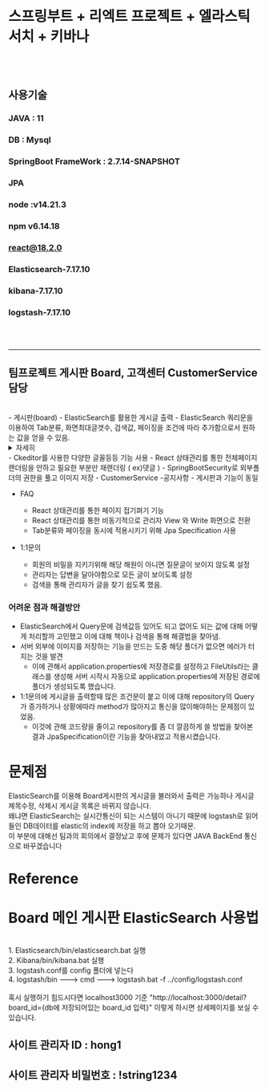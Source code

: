 # 스프링부트 + 리엑트 프로젝트 + 엘라스틱서치 + 키바나
<br/>
<br/>

## 사용기술 
### JAVA : 11
### DB : Mysql
### SpringBoot FrameWork : 2.7.14-SNAPSHOT
### JPA
### node :v14.21.3
### npm v6.14.18
### react@18.2.0
### Elasticsearch-7.17.10
### kibana-7.17.10
### logstash-7.17.10
<br/><br/>
<hr/>



## 팀프로젝트 게시판 Board, 고객센터 CustomerService 담당
<br/>
- 게시판(board)
  - ElasticSearch를 활용한 게시글 출력
  - ElasticSearch 쿼리문을 이용하여 Tab분류, 화면최대글갯수, 검색값, 페이징을 조건에 따라 추가함으로서 원하는 값을 얻을 수 있음.
  <details>
    <summary>자세히</summary>

  const query = {
      from: (pageNum - 1) * pageSize,
      size: pageSize,
      sort: [
        {
          board_id: {
            order: "desc",
          },
        },
      ],
      query: {
        bool: {
          must: [],
        },
      },
    };

    if (search) {
      query.query.bool.must.push({
        wildcard: {
          [selectField]: {
            value: `*${search}*`,
          },
        },
      });
    }

    if (b_type) {
      query.query.bool.must.push({
        term: {
          b_type: b_type,
        },
      });
    }

    if (query.query.bool.must.length === 0) {
      query.query.match_all = {};
      delete query.query.bool;
    }

    getElasticBoardList(query, pageSize, pageNum);
  };
  
  </details>
  - Ckeditor를 사용한 다양한 글꼴등등 기능 사용
  - React 상태관리를 통한 전체페이지 랜더링을 안하고 필요한 부분만 재랜더링 ( ex)댓글 )
  - SpringBootSecurity로 외부폴더의 권한을 풀고 이미지 저장
- CustomerService
  -공지사항
   - 게시판과 기능이 동일

  - FAQ
    - React 상태관리를 통한 페이지 접기펴기 기능
    - React 상태관리를 통한 비동기적으로 관리자 View 와 Write 화면으로 전환
    - Tab분류와 페이징을 동시에 적용시키기 위해 Jpa Specification 사용

  - 1:1문의
    - 회원의 비밀을 지키기위해 해당 해원이 아니면 질문글이 보이지 않도록 설정
    - 관리자는 답변을 달아야함으로 모든 글이 보이도록 설정
    - 검색을 통해 관리자가 글을 찾기 쉽도록 했음.
 
  ### 어려운 점과 해결방안
   - ElasticSearch에서 Query문에 검색값등 있어도 되고 없어도 되는 값에 대해 어떻게 처리할까 고민했고 이에 대해 책이나 검색을 통해 해결법을 찾아냄.
   - 서버 외부에 이미지를 저장하는 기능을 만드는 도중 해당 폴더가 없으면 에러가 터지는 것을 발견
     - 이에 관해서 application.properties에 저장경로를 설정하고 FileUtils라는 클래스를 생성해 서버 시작시 자동으로 application.properties에 저장된
       경로에 폴더가 생성되도록 했습니다.
   - 1:1문의에 게시글을 출력할때 많은 조건문이 붙고 이에 대해 repository의 Query가 증가하거나 상황에따라 method가 많아지고 통신을 많이해야하는 문제점이 있었음.
     - 이것에 관해 코드량을 줄이고 repository를 좀 더 깔끔하게 쓸 방법을 찾아본 결과 JpaSpecification이란 기능을 찾아내었고 적용시켰습니다. 
      

# 문제점
ElasticSearch를 이용해 Board게시판의 게시글을 불러와서 출력은 가능하나 게시글 제목수정, 삭제시 게시글 목록은 바뀌지 않습니다.
<br/>
왜냐면 ElasticSearch는 실시간통신이 되는 시스템이 아니기 때문에 logstash로 읽어들인 DB데이터를 elastic의 index에 저장을 하고 뽑아 오기때문.
<br/>
이 부분에 대해선 팀과의 회의에서 결정났고 후에 문제가 있다면 JAVA BackEnd 통신으로 바꾸겠습니다

# Reference

# Board 메인 게시판 ElasticSearch 사용법
<br/>
1. Elasticsearch/bin/elasticsearch.bat 실행
<br/>
2. Kibana/bin/kibana.bat 실행
<br/>
3. logstash.conf를 config 폴더에 넣는다
<br/>
4. logstash/bin ---> cmd ---> logstash.bat -f ../config/logstash.conf
<br/><br/>
혹시 실행하기 힘드시다면 localhost3000 기준 "http://localhost:3000/detail?board_id={db에 저장되어있는 board_id 입력}"
이렇게 하시면 상세페이지를 보실 수 있습니다.

## 사이트 관리자 ID : hong1
## 사이트 관리자 비밀번호 : !string1234
<br/><br/>
